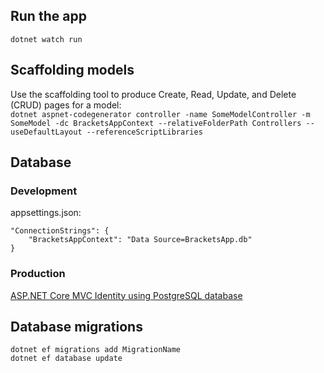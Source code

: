 ## Run the app
`dotnet watch run`  

## Scaffolding models  
Use the scaffolding tool to produce Create, Read, Update, and Delete (CRUD) pages for a model:  
`dotnet aspnet-codegenerator controller -name SomeModelController -m SomeModel -dc BracketsAppContext --relativeFolderPath Controllers --useDefaultLayout --referenceScriptLibraries`

## Database
### Development

appsettings.json:
```
"ConnectionStrings": {
    "BracketsAppContext": "Data Source=BracketsApp.db"
}
```

### Production
[ASP.NET Core MVC Identity using PostgreSQL database](https://medium.com/@RobertKhou/asp-net-core-mvc-identity-using-postgresql-database-bc52255f67c4)

## Database migrations  

`dotnet ef migrations add MigrationName`  
`dotnet ef database update`  